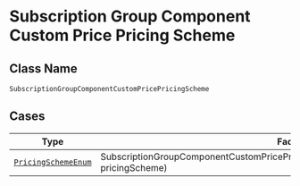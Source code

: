 
# Subscription Group Component Custom Price Pricing Scheme

## Class Name

`SubscriptionGroupComponentCustomPricePricingScheme`

## Cases

| Type | Factory Method |
|  --- | --- |
| [`PricingSchemeEnum`](../../../doc/models/pricing-scheme-enum.md) | SubscriptionGroupComponentCustomPricePricingScheme.fromPricingScheme(PricingSchemeEnum pricingScheme) |

